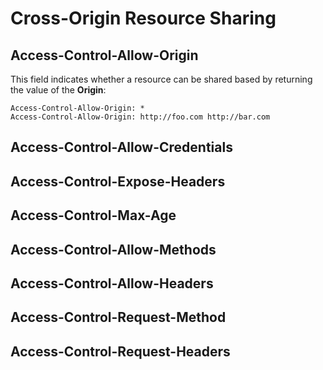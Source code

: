 
# Cross-Origin Resource Sharing

## Access-Control-Allow-Origin

  This field indicates whether a resource can be shared based
  by returning the value of the __Origin__:

    Access-Control-Allow-Origin: *
    Access-Control-Allow-Origin: http://foo.com http://bar.com

## Access-Control-Allow-Credentials
## Access-Control-Expose-Headers
## Access-Control-Max-Age
## Access-Control-Allow-Methods
## Access-Control-Allow-Headers
## Access-Control-Request-Method
## Access-Control-Request-Headers